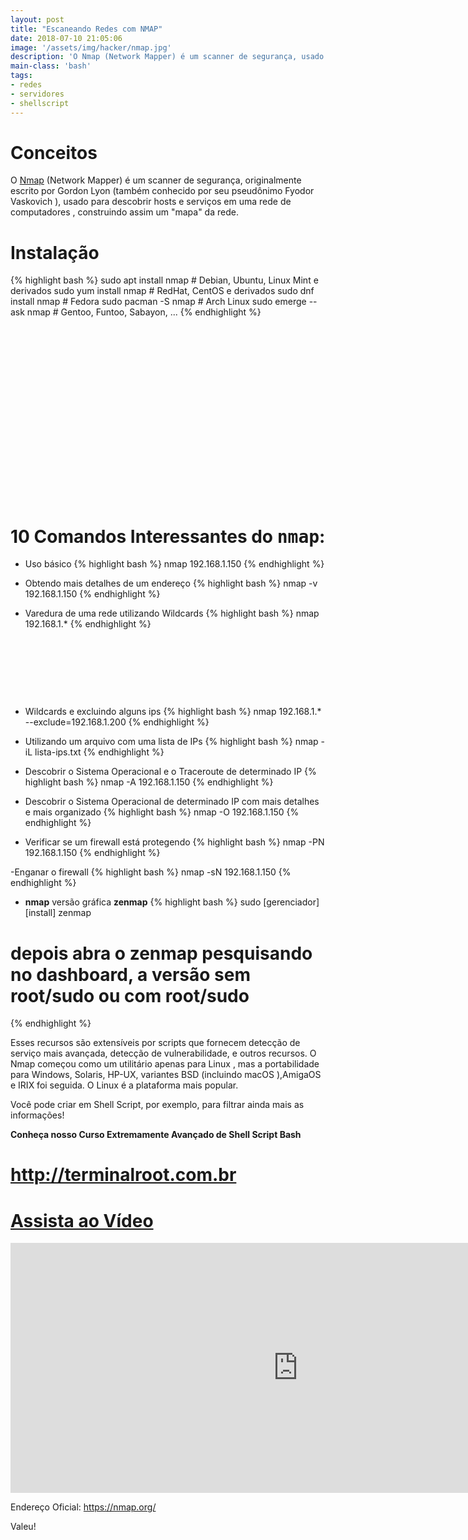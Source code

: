```yaml
---
layout: post
title: "Escaneando Redes com NMAP"
date: 2018-07-10 21:05:06
image: '/assets/img/hacker/nmap.jpg'
description: 'O Nmap (Network Mapper) é um scanner de segurança, usado para descobrir hosts e serviços em uma rede de computadores , construindo assim um "mapa" da rede.'
main-class: 'bash'
tags:
- redes
- servidores
- shellscript
---
```


# Conceitos

O [Nmap](https://nmap.org/) (Network Mapper) é um scanner de segurança, originalmente escrito por Gordon Lyon (também conhecido por seu pseudônimo Fyodor Vaskovich ), usado para descobrir hosts e serviços em uma rede de computadores , construindo assim um "mapa" da rede.

# Instalação
{% highlight bash %}
sudo apt install nmap # Debian, Ubuntu, Linux Mint e derivados
sudo yum install nmap # RedHat, CentOS e derivados
sudo dnf install nmap # Fedora
sudo pacman -S nmap   # Arch Linux
sudo emerge --ask nmap # Gentoo, Funtoo, Sabayon, ...
{% endhighlight %}

<!-- QUADRADO -->
<script async src="//pagead2.googlesyndication.com/pagead/js/adsbygoogle.js"></script>
<ins class="adsbygoogle"
style="display:inline-block;width:336px;height:280px"
data-ad-client="ca-pub-2838251107855362"
data-ad-slot="5351066970"></ins>
<script>
(adsbygoogle = window.adsbygoogle || []).push({});
</script>

# 10 Comandos Interessantes do <kbd>nmap</kbd>:

- Uso básico
{% highlight bash %}
nmap 192.168.1.150
{% endhighlight %}

- Obtendo mais detalhes de um endereço
{% highlight bash %}
nmap -v 192.168.1.150
{% endhighlight %}

- Varedura de uma rede utilizando Wildcards
{% highlight bash %}
nmap 192.168.1.*
{% endhighlight %}

<!-- MINI ANÚNCIO -->
<script async src="//pagead2.googlesyndication.com/pagead/js/adsbygoogle.js"></script>
<!-- Games Root -->
<ins class="adsbygoogle"
style="display:inline-block;width:730px;height:95px"
data-ad-client="ca-pub-2838251107855362"
data-ad-slot="5351066970"></ins>
<script>
(adsbygoogle = window.adsbygoogle || []).push({});
</script>

- Wildcards e excluindo alguns ips
{% highlight bash %}
nmap 192.168.1.* --exclude=192.168.1.200
{% endhighlight %}

- Utilizando um arquivo com uma lista de IPs
{% highlight bash %}
nmap -iL lista-ips.txt
{% endhighlight %}

- Descobrir o Sistema Operacional e o Traceroute de determinado IP
{% highlight bash %}
nmap -A 192.168.1.150
{% endhighlight %}

<!-- RETANGULO LARGO 2 -->
<script async src="//pagead2.googlesyndication.com/pagead/js/adsbygoogle.js"></script>
<ins class="adsbygoogle"
style="display:block; text-align:center;"
data-ad-layout="in-article"
data-ad-format="fluid"
data-ad-client="ca-pub-2838251107855362"
data-ad-slot="8549252987"></ins>
<script>
(adsbygoogle = window.adsbygoogle || []).push({});
</script>

- Descobrir o Sistema Operacional de determinado IP com mais detalhes e mais organizado
{% highlight bash %}
nmap -O 192.168.1.150
{% endhighlight %}

- Verificar se um firewall está protegendo
{% highlight bash %}
nmap -PN 192.168.1.150
{% endhighlight %}

-Enganar o firewall
{% highlight bash %}
nmap -sN 192.168.1.150
{% endhighlight %}

<!-- RETANGULO LARGO -->
<script async src="https://pagead2.googlesyndication.com/pagead/js/adsbygoogle.js"></script>
<!-- Informat -->
<ins class="adsbygoogle"
style="display:block"
data-ad-client="ca-pub-2838251107855362"
data-ad-slot="2327980059"
data-ad-format="auto"
data-full-width-responsive="true"></ins>
<script>
(adsbygoogle = window.adsbygoogle || []).push({});
</script>

- __nmap__ versão gráfica __zenmap__
{% highlight bash %}
sudo [gerenciador] [install] zenmap
# depois abra o zenmap pesquisando no dashboard, a versão sem root/sudo ou com root/sudo
{% endhighlight %}

Esses recursos são extensíveis por scripts que fornecem detecção de serviço mais avançada, detecção de vulnerabilidade, e outros recursos. O Nmap começou como um utilitário apenas para Linux , mas a portabilidade para Windows, Solaris, HP-UX, variantes BSD (incluindo macOS ),AmigaOS e IRIX foi seguida. O Linux é a plataforma mais popular.

Você pode criar em Shell Script, por exemplo, para filtrar ainda mais as informações!

__Conheça nosso Curso Extremamente Avançado de Shell Script Bash__
# <http://terminalroot.com.br>

# [Assista ao Vídeo](https://www.youtube.com/watch?v=)
<iframe width="920" height="400" src="https://www.youtube.com/embed/LFjMu993uAA" frameborder="0" allow="accelerometer; autoplay; encrypted-media; gyroscope; picture-in-picture" allowfullscreen></iframe>

Endereço Oficial: <https://nmap.org/>

Valeu!

<script async src="https://pagead2.googlesyndication.com/pagead/js/adsbygoogle.js"></script>

<!-- Informat -->
<ins class="adsbygoogle"
 style="display:block"
 data-ad-client="ca-pub-2838251107855362"
 data-ad-slot="2327980059"
 data-ad-format="auto"
 data-full-width-responsive="true"></ins>

<script>
(adsbygoogle = window.adsbygoogle || []).push({});
</script>
